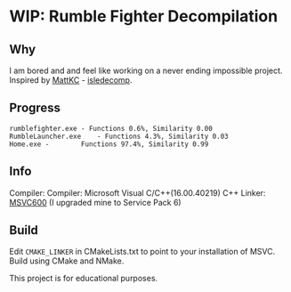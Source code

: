 # WIP: Rumble Fighter Decompilation

## Why
I am bored and and feel like working on a never ending impossible project.
Inspired by [MattKC](https://github.com/itsmattkc) - [isledecomp](https://github.com/isledecomp/isle).

## Progress
``rumblefighter.exe - Functions 0.6%, Similarity 0.00``<br />
``RumbleLauncher.exe    - Functions 4.3%, Similarity 0.03``<br />
``Home.exe -        Functions 97.4%, Similarity 0.99``<br />


## Info
Compiler: Compiler: Microsoft Visual C/C++(16.00.40219) C++
Linker: [MSVC600](https://github.com/itsmattkc/MSVC600) (I upgraded mine to Service Pack 6)

## Build 
Edit ``CMAKE_LINKER`` in CMakeLists.txt to point to your installation of MSVC.
Build using CMake and NMake.

This project is for educational purposes.

